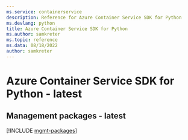 ```yaml
---
ms.service: containerservice
description: Reference for Azure Container Service SDK for Python
ms.devlang: python
title: Azure Container Service SDK for Python
ms.author: samkreter
ms.topic: reference
ms.data: 08/18/2022
author: samkreter
---
```

# Azure Container Service SDK for Python - latest

## Management packages - latest
[!INCLUDE [mgmt-packages](container-service-mgmt-index.md)]